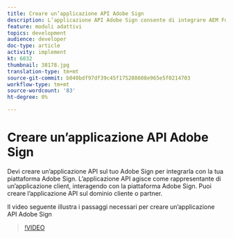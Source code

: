 ```yaml
---
title: Creare un’applicazione API Adobe Sign
description: L’applicazione API Adobe Sign consente di integrare AEM Forms con Adobe Sign
feature: moduli adattivi
topics: development
audience: developer
doc-type: article
activity: implement
kt: 6032
thumbnail: 38178.jpg
translation-type: tm+mt
source-git-commit: b040bdf97df39c45f175288608e965e5f0214703
workflow-type: tm+mt
source-wordcount: '83'
ht-degree: 0%

---
```


# Creare un’applicazione API Adobe Sign

Devi creare un’applicazione API sul tuo Adobe Sign per integrarla con la tua piattaforma Adobe Sign. L’applicazione API agisce come rappresentante di un’applicazione client, interagendo con la piattaforma Adobe Sign. Puoi creare l’applicazione API sul dominio cliente o partner.

Il video seguente illustra i passaggi necessari per creare un’applicazione API Adobe Sign

>[!VIDEO](https://video.tv.adobe.com/v/38178/?quality=9&learn=on)
